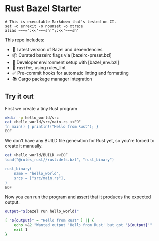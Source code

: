 # Rust Bazel Starter

    # This is executable Markdown that's tested on CI.
    set -o errexit -o nounset -o xtrace
    alias ~~~=":<<'~~~sh'";:<<'~~~sh'

This repo includes:
- 🧱 Latest version of Bazel and dependencies
- 📦 Curated bazelrc flags via [bazelrc-preset.bzl]
- 🧰 Developer environment setup with [bazel_env.bzl]
- 🎨 `rustfmt`, using rules_lint
- ✅ Pre-commit hooks for automatic linting and formatting
- 📚 Cargo package manager integration

## Try it out

First we create a tiny Rust program

~~~sh
mkdir -p hello_world/src
cat >hello_world/src/main.rs <<EOF
fn main() { println!("Hello from Rust"); }
EOF
~~~

We don't have any BUILD file generation for Rust yet,
so you're forced to create it manually.

~~~sh
cat >hello_world/BUILD <<EOF
load("@rules_rust//rust:defs.bzl", "rust_binary")

rust_binary(
    name = "hello_world",
    srcs = ["src/main.rs"],
)
EOF
~~~

Now you can run the program and assert that it produces the expected output.

~~~sh
output="$(bazel run hello_world)"

[ "${output}" = "Hello from Rust" ] || {
    echo >&2 "Wanted output 'Hello from Rust' but got '${output}'"
    exit 1
}
~~~
